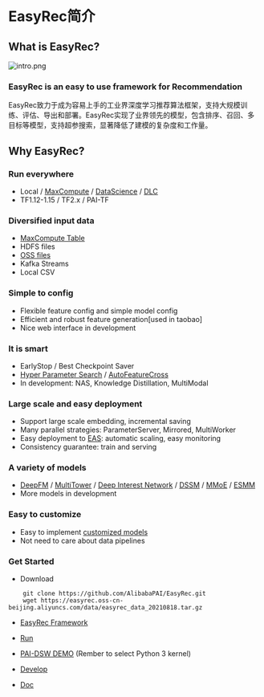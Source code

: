 # EasyRec简介

## What is&#160;EasyRec?

![intro.png](docs/images/intro.png)

### EasyRec is an easy to use framework for Recommendation

EasyRec致力于成为容易上手的工业界深度学习推荐算法框架，支持大规模训练、评估、导出和部署。EasyRec实现了业界领先的模型，包含排序、召回、多目标等模型，支持超参搜索，显著降低了建模的复杂度和工作量。

## Why EasyRec?

### Run everywhere

-  Local / [MaxCompute](https://help.aliyun.com/product/27797.html) / [DataScience](https://help.aliyun.com/document_detail/170836.html) / [DLC](https://www.alibabacloud.com/help/zh/doc-detail/165137.htm?spm=a2c63.p38356.b99.79.4c0734a4bVav8D)
- TF1.12-1.15 / TF2.x / PAI-TF

### Diversified input data

- [MaxCompute Table](https://help.aliyun.com/document_detail/27819.html?spm=a2c4g.11186623.6.554.91d517bazK7nTF)
- HDFS files
- [OSS files](https://help.aliyun.com/product/31815.html?spm=5176.7933691.1309819.8.5bb52a66ZQOobj)
- Kafka Streams
- Local CSV

### Simple to config

- Flexible feature config and simple model config
- Efficient and robust feature generation\[used in taobao\]
- Nice web interface in development

### It is smart

- EarlyStop / Best Checkpoint Saver
- [Hyper Parameter Search](docs/source/automl/hpo_pai.md) / [AutoFeatureCross](docs/source/automl/auto_cross_emr.md)
- In development: NAS, Knowledge Distillation, MultiModal

### Large scale and easy deployment

- Support large scale embedding, incremental saving
- Many parallel strategies: ParameterServer, Mirrored, MultiWorker
- Easy deployment to [EAS](https://help.aliyun.com/document_detail/113696.html?spm=a2c4g.11174283.6.745.344d1987M3j15E): automatic scaling, easy monitoring
- Consistency guarantee: train and serving

### A variety of models

- [DeepFM](docs/source/models/deepfm.md) / [MultiTower](docs/source/models/multi_tower.md) / [Deep Interest Network](docs/source/models/din.md) / [DSSM](docs/source/models/dssm.md) / [MMoE](docs/source/models/mmoe.md) / [ESMM](docs/source/models/esmm.md)
- More models in development

### Easy to customize

- Easy to implement [customized models](docs/source/models/user_define.md)
- Not need to care about data pipelines

### Get Started

- Download
```
    git clone https://github.com/AlibabaPAI/EasyRec.git
    wget https://easyrec.oss-cn-beijing.aliyuncs.com/data/easyrec_data_20210818.tar.gz
```

- [EasyRec Framework](https://easyrec.oss-cn-beijing.aliyuncs.com/docs/EasyRec.pptx)

- [Run](docs/source/quick_start/local_tutorial.md)

- [PAI-DSW DEMO](https://dsw-dev.data.aliyun.com/#/?fileUrl=http://easyrec.oss-cn-beijing.aliyuncs.com/dsw/easy_rec_demo.ipynb&fileName=EasyRec_DeepFM.ipynb)
(Rember to select Python 3 kernel)

- [Develop](docs/source/develop.md)

- [Doc](https://easyrec.readthedocs.io/en/latest/)
